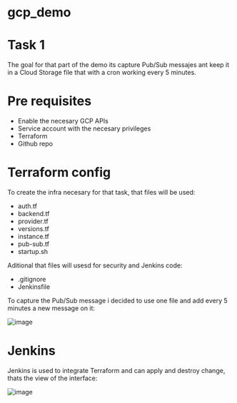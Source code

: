 # gcp_demo
# Task 1

The goal for that part of the demo its capture Pub/Sub messajes ant keep it in a Cloud Storage file that with a cron working every 5 minutes.

# Pre requisites

- Enable the necesary GCP APIs
- Service account with the necesary privileges
- Terraform
- Github repo

# Terraform config

To create the infra necesary for that task, that files will be used:

- auth.tf
- backend.tf
- provider.tf
- versions.tf
- instance.tf
- pub-sub.tf
- startup.sh

Aditional that files will usesd for security and Jenkins code:

- .gitignore
- Jenkinsfile

To capture the Pub/Sub message i decided to use one file and add every 5 minutes a new message on it:

![image](https://user-images.githubusercontent.com/95724419/148980506-153ad5b8-eff2-4200-9b9a-febfce957fdc.png)

# Jenkins

Jenkins is used to integrate Terraform and can apply and destroy change, thats the view of the interface:

![image](https://user-images.githubusercontent.com/95724419/148981742-0d914f64-e732-40df-bfda-3d9e8ebe4177.png)
